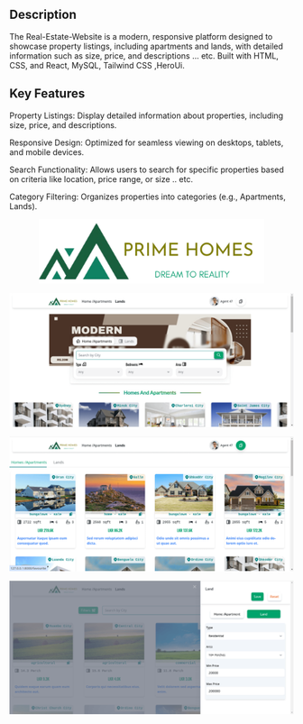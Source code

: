 ## Description
The Real-Estate-Website is a modern, responsive platform designed to showcase property listings, including apartments and lands, with detailed information such as size, price, and descriptions ... etc. Built with HTML, CSS, and React, MySQL, Tailwind CSS ,HeroUi.

## Key Features

Property Listings: Display detailed information about properties, including size, price, and descriptions.

Responsive Design: Optimized for seamless viewing on desktops, tablets, and mobile devices.

Search Functionality: Allows users to search for specific properties based on criteria like location, price range, or size .. etc.

Category Filtering: Organizes properties into categories (e.g., Apartments, Lands).

<p align="center"><img src="https://raw.githubusercontent.com/wenuranga-silva/Real-Estate-Website/810348866459d0eacd1d160c7da4b761bcb3afc0/resources/assets/images/logo_transparent.png" width="400" alt="Logo"></p>

<p align="center"><img src="https://raw.githubusercontent.com/wenuranga-silva/Real-Estate-Website/refs/heads/main/resources/assets/images/clipboard-image-1740910145.png" alt="home page"></p>

<p align="center"><img src="https://raw.githubusercontent.com/wenuranga-silva/Real-Estate-Website/refs/heads/main/resources/assets/images/1.png" alt="favourite page"></p>


<p align="center"><img src="https://raw.githubusercontent.com/wenuranga-silva/Real-Estate-Website/refs/heads/main/resources/assets/images/2.png"></p>
